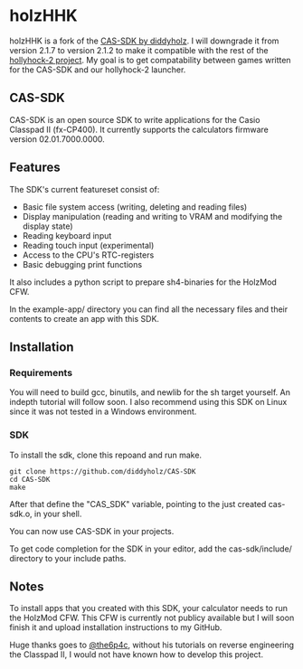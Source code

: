 # holzHHK

holzHHK is a fork of the [CAS-SDK by diddyholz](https://github.com/diddyholz/CAS-SDK). I will downgrade it from version 2.1.7 to version 2.1.2 to make it compatible with the rest of the [hollyhock-2 project](https://github.com/SnailMath/hollyhock-2). My goal is to get compatability between games written for the CAS-SDK and our hollyhock-2 launcher.

## CAS-SDK
CAS-SDK is an open source SDK to write applications for the Casio Classpad II (fx-CP400). It currently supports the calculators firmware version 02.01.7000.0000.

## Features
The SDK's current featureset consist of:
- Basic file system access (writing, deleting and reading files)
- Display manipulation (reading and writing to VRAM and modifying the display state)
- Reading keyboard input
- Reading touch input (experimental)
- Access to the CPU's RTC-registers
- Basic debugging print functions

It also includes a python script to prepare sh4-binaries for the HolzMod CFW. 

In the example-app/ directory you can find all the necessary files and their contents to create an app with this SDK.

## Installation
### Requirements
You will need to build gcc, binutils, and newlib for the sh target yourself. An indepth tutorial will follow soon. I also recommend using this SDK on Linux since it was not tested in a Windows environment. 

### SDK
To install the sdk, clone this repoand and run make.
```
git clone https://github.com/diddyholz/CAS-SDK
cd CAS-SDK
make 
```
After that define the "CAS_SDK" variable, pointing to the just created cas-sdk.o, in your shell.

You can now use CAS-SDK in your projects.

To get code completion for the SDK in your editor, add the cas-sdk/include/ directory to your include paths.

## Notes
To install apps that you created with this SDK, your calculator needs to run the HolzMod CFW. This CFW is currently not publicy available but I will soon finish it and upload installation instructions to my GitHub.

Huge thanks goes to [@the6p4c](https://github.com/the6p4c), without his tutorials on reverse engineering the Classpad II, I would not have known how to develop this project.
